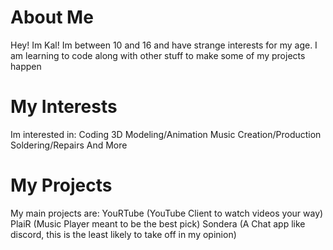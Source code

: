 <!--## Hi there 👋-->

<!--
**KalphalusKal/KalphalusKal** is a ✨ _special_ ✨ repository because its `README.md` (this file) appears on your GitHub profile.

Here are some ideas to get you started:

- 🔭 I’m currently working on ...
- 🌱 I’m currently learning ...
- 👯 I’m looking to collaborate on ...
- 🤔 I’m looking for help with ...
- 💬 Ask me about ...
- 📫 How to reach me: ...
- 😄 Pronouns: ...
- ⚡ Fun fact: ...
-->
# About Me
Hey! Im Kal! Im between 10 and 16 and have strange interests for my age. I am learning to code along with other stuff to make some of my projects happen
# My Interests
Im interested in:
Coding
3D Modeling/Animation
Music Creation/Production
Soldering/Repairs
And More
# My Projects
My main projects are:
YouRTube (YouTube Client to watch videos your way)
PlaiR (Music Player meant to be the best pick)
Sondera (A Chat app like discord, this is the least likely to take off in my opinion)
